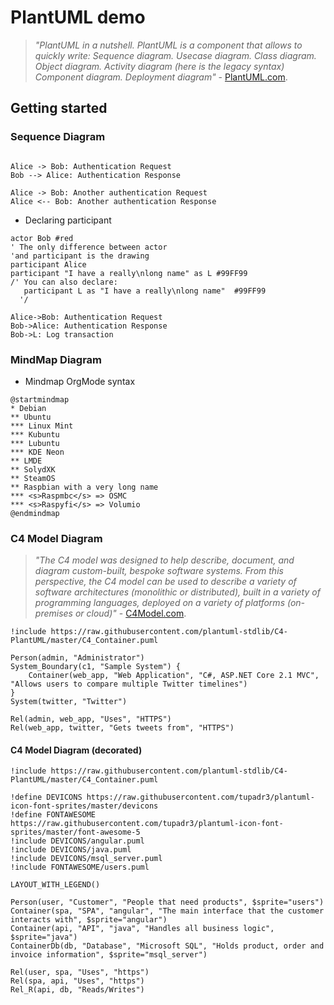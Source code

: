 <!---md
---
date: 2021-11-19:50:19-03:00
title: "Samples Diagrams.md"
description: "Some sample examples of UML/C4Model/MindMap diagrams in Markdown"
hide_feedback: false
toc_hide: true
weight: 10
menu:
  main:
    weight: 10
    pre: <i class='fas fa-chart-line'></i>
---
md--->
# PlantUML demo

> *"PlantUML in a nutshell. PlantUML is a component that allows to quickly write: Sequence diagram. Usecase diagram. Class diagram. Object diagram. Activity diagram (here is the legacy syntax) Component diagram. Deployment diagram"* - [PlantUML.com](http://PlantUML.com).

## Getting started

### Sequence Diagram

```plantuml

Alice -> Bob: Authentication Request
Bob --> Alice: Authentication Response

Alice -> Bob: Another authentication Request
Alice <-- Bob: Another authentication Response

```

- Declaring participant

```plantuml
actor Bob #red
' The only difference between actor
'and participant is the drawing
participant Alice
participant "I have a really\nlong name" as L #99FF99
/' You can also declare:
   participant L as "I have a really\nlong name"  #99FF99
  '/

Alice->Bob: Authentication Request
Bob->Alice: Authentication Response
Bob->L: Log transaction
```

### MindMap Diagram

- Mindmap OrgMode syntax

```plantuml
@startmindmap
* Debian
** Ubuntu
*** Linux Mint
*** Kubuntu
*** Lubuntu
*** KDE Neon
** LMDE
** SolydXK
** SteamOS
** Raspbian with a very long name
*** <s>Raspmbc</s> => OSMC
*** <s>Raspyfi</s> => Volumio
@endmindmap
```

### C4 Model Diagram

> *"The C4 model was designed to help describe, document, and diagram custom-built, bespoke software systems. From this perspective, the C4 model can be used to describe a variety of software architectures (monolithic or distributed), built in a variety of programming languages, deployed on a variety of platforms (on-premises or cloud)"* - [C4Model.com](http://C4Model.com).

```plantuml
!include https://raw.githubusercontent.com/plantuml-stdlib/C4-PlantUML/master/C4_Container.puml

Person(admin, "Administrator")
System_Boundary(c1, "Sample System") {
    Container(web_app, "Web Application", "C#, ASP.NET Core 2.1 MVC", "Allows users to compare multiple Twitter timelines")
}
System(twitter, "Twitter")

Rel(admin, web_app, "Uses", "HTTPS")
Rel(web_app, twitter, "Gets tweets from", "HTTPS")
```

#### C4 Model Diagram (decorated)

```plantuml
!include https://raw.githubusercontent.com/plantuml-stdlib/C4-PlantUML/master/C4_Container.puml

!define DEVICONS https://raw.githubusercontent.com/tupadr3/plantuml-icon-font-sprites/master/devicons
!define FONTAWESOME https://raw.githubusercontent.com/tupadr3/plantuml-icon-font-sprites/master/font-awesome-5
!include DEVICONS/angular.puml
!include DEVICONS/java.puml
!include DEVICONS/msql_server.puml
!include FONTAWESOME/users.puml

LAYOUT_WITH_LEGEND()

Person(user, "Customer", "People that need products", $sprite="users")
Container(spa, "SPA", "angular", "The main interface that the customer interacts with", $sprite="angular")
Container(api, "API", "java", "Handles all business logic", $sprite="java")
ContainerDb(db, "Database", "Microsoft SQL", "Holds product, order and invoice information", $sprite="msql_server")

Rel(user, spa, "Uses", "https")
Rel(spa, api, "Uses", "https")
Rel_R(api, db, "Reads/Writes")
```
